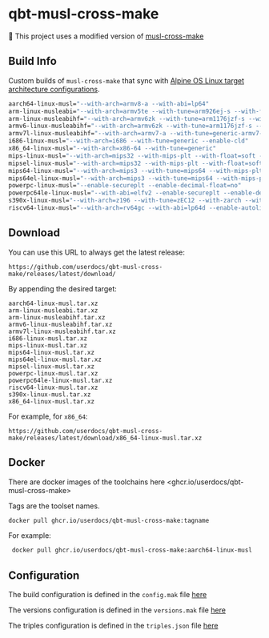 # qbt-musl-cross-make

🔵 This project uses a modified version of [musl-cross-make](https://github.com/richfelker/musl-cross-make)

## Build Info

Custom builds of `musl-cross-make` that sync with [Alpine OS Linux target architecture configurations](https://git.alpinelinux.org/aports/tree/main/gcc/APKBUILD#n292).

```bash
aarch64-linux-musl="--with-arch=armv8-a --with-abi=lp64"
arm-linux-musleabi="--with-arch=armv5te --with-tune=arm926ej-s --with-float=soft --with-abi=aapcs-linux"
arm-linux-musleabihf="--with-arch=armv6zk --with-tune=arm1176jzf-s --with-fpu=vfp --with-float=hard --with-abi=aapcs-linux"
armv6-linux-musleabihf="--with-arch=armv6zk --with-tune=arm1176jzf-s --with-fpu=vfp --with-float=hard --with-abi=aapcs-linux"
armv7l-linux-musleabihf="--with-arch=armv7-a --with-tune=generic-armv7-a --with-fpu=vfpv3-d16 --with-float=hard --with-abi=aapcs-linux --with-mode=thumb"
i686-linux-musl="--with-arch=i686 --with-tune=generic --enable-cld"
x86_64-linux-musl="--with-arch=x86-64 --with-tune=generic"
mips-linux-musl="--with-arch=mips32 --with-mips-plt --with-float=soft --with-abi=32"
mipsel-linux-musl="--with-arch=mips32 --with-mips-plt --with-float=soft --with-abi=32"
mips64-linux-musl="--with-arch=mips3 --with-tune=mips64 --with-mips-plt --with-float=soft --with-abi=64"
mips64el-linux-musl="--with-arch=mips3 --with-tune=mips64 --with-mips-plt --with-float=soft --with-abi=64"
powerpc-linux-musl="--enable-secureplt --enable-decimal-float=no"
powerpc64le-linux-musl="--with-abi=elfv2 --enable-secureplt --enable-decimal-float=no --enable-targets=powerpcle-linux"
s390x-linux-musl="--with-arch=z196 --with-tune=zEC12 --with-zarch --with-long-double-128 --enable-decimal-float"
riscv64-linux-musl="--with-arch=rv64gc --with-abi=lp64d --enable-autolink-libatomic"
```

## Download

You can use this URL to always get the latest release:

```
https://github.com/userdocs/qbt-musl-cross-make/releases/latest/download/
```

By appending the desired target:

```
aarch64-linux-musl.tar.xz
arm-linux-musleabi.tar.xz
arm-linux-musleabihf.tar.xz
armv6-linux-musleabihf.tar.xz
armv7l-linux-musleabihf.tar.xz
i686-linux-musl.tar.xz
mips-linux-musl.tar.xz
mips64-linux-musl.tar.xz
mips64el-linux-musl.tar.xz
mipsel-linux-musl.tar.xz
powerpc-linux-musl.tar.xz
powerpc64le-linux-musl.tar.xz
riscv64-linux-musl.tar.xz
s390x-linux-musl.tar.xz
x86_64-linux-musl.tar.xz
```

For example, for `x86_64`:

```
https://github.com/userdocs/qbt-musl-cross-make/releases/latest/download/x86_64-linux-musl.tar.xz
```

## Docker

There are docker images of the toolchains here <ghcr.io/userdocs/qbt-musl-cross-make>

Tags are the toolset names.

```bash
docker pull ghcr.io/userdocs/qbt-musl-cross-make:tagname
```

For example:

```bash
 docker pull ghcr.io/userdocs/qbt-musl-cross-make:aarch64-linux-musl
```

## Configuration

The build configuration is defined in the `config.mak` file [here](https://github.com/userdocs/qbt-musl-cross-make/blob/main/config.mak)

The versions configuration is defined in the `versions.mak` file [here](https://github.com/userdocs/qbt-musl-cross-make/blob/main/versions.mak)

The triples configuration is defined in the `triples.json` file [here](https://github.com/userdocs/qbt-musl-cross-make/blob/main/triples.json)
